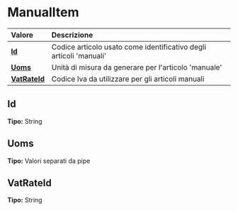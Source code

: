 # ManualItem

| Valore | Descrizione |
| :--- | :--- |
| [**Id**](manualitem.md#id) | Codice articolo usato come identificativo degli articoli 'manuali' |
| [**Uoms**](manualitem.md#uoms) | Unità di misura da generare per l'articolo 'manuale' |
| [**VatRateId**](manualitem.md#vatrateid) | Codice Iva da utilizzare per gli articoli manuali |

## Id

**Tipo:** String

## Uoms

**Tipo:** Valori separati da pipe

## VatRateId

**Tipo:** String
